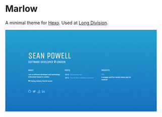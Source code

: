 # Marlow

A minimal theme for [Hexo]. Used at [Long Division].

![Hexo demo](resources/demo.gif)

[Hexo]: https://hexo.io/
[Long Division]: https://www.longdivision.co.uk/
